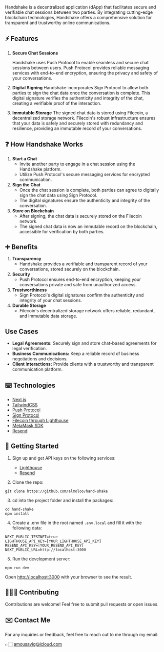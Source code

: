 Handshake is a decentralized application (dApp) that facilitates secure and verifiable chat sessions between two parties. By integrating cutting-edge blockchain technologies, Handshake offers a comprehensive solution for transparent and trustworthy online communications.

## ⚡️ Features

1. **Secure Chat Sessions**

   Handshake uses Push Protocol to enable seamless and secure chat sessions between users. Push Protocol provides reliable messaging services with end-to-end encryption, ensuring the privacy and safety of your conversations.

2. **Digital Signing**
   Handshake incorporates Sign Protocol to allow both parties to sign the chat data once the conversation is complete. This digital signature verifies the authenticity and integrity of the chat, creating a verifiable proof of the interaction.
3. **Immutable Storage**
   The signed chat data is stored using Filecoin, a decentralized storage network. Filecoin's robust infrastructure ensures that your data is safely and securely stored with redundancy and resilience, providing an immutable record of your conversations.

## ❓ How Handshake Works

1. **Start a Chat**
   - Invite another party to engage in a chat session using the Handshake platform.
   - Utilize Push Protocol's secure messaging services for encrypted communication.
2. **Sign the Chat**
   - Once the chat session is complete, both parties can agree to digitally sign the chat data using Sign Protocol.
   - The digital signatures ensure the authenticity and integrity of the conversation.
3. **Store on Blockchain**
   - After signing, the chat data is securely stored on the Filecoin network.
   - The signed chat data is now an immutable record on the blockchain, accessible for verification by both parties.

## ➕ Benefits

1. **Transparency**
   - Handshake provides a verifiable and transparent record of your conversations, stored securely on the blockchain.
2. **Security**
   - Push Protocol ensures end-to-end encryption, keeping your conversations private and safe from unauthorized access.
3. **Trustworthiness**
   - Sign Protocol's digital signatures confirm the authenticity and integrity of your chat sessions.
4. **Durable Storage**
   - Filecoin's decentralized storage network offers reliable, redundant, and immutable data storage.

## Use Cases

- **Legal Agreements:**
  Securely sign and store chat-based agreements for legal verification.
- **Business Communications:** Keep a reliable record of business negotiations and decisions.
- **Client Interactions:** Provide clients with a trustworthy and transparent communication platform.

## ⌨️ Technologies

- [Next.js](https://nextjs.org/)
- [TailwindCSS](https://tailwindcss.com)
- [Push Protocol](https://push.org)
- [Sign Protocol](https://sign.global)
- [Filecoin through Lighthouse](https://files.lighthouse.storage)
- [MetaMask SDK](https://metamask.io)
- [Resend](https://resend.com)

## 📁 Getting Started

1. Sign up and get API keys on the following services:

   - [Lighthouse](https://files.lighthouse.storage)
   - [Resend](https://resend.com)

2. Clone the repo:

```
git clone https://github.com/almoloo/hand-shake
```

3. cd into the project folder and install the packages:

```
cd hand-shake
npm install
```

4. Create a .env file in the root named `.env.local` and fill it with the following data:

```
NEXT_PUBLIC_TESTNET=true
LIGHTHOUSE_API_KEY=[YOUR_LIGHTHOUSE_API_KEY]
RESEND_API_KEY=[YOUR_RESEND_API_KEY]
NEXT_PUBLIC_URL=http://localhost:3000
```

5. Run the development server:

```
npm run dev
```

Open [http://localhost:3000](http://localhost:3000) with your browser to see the result.

## 🧑🏻‍💻 Contributing

Contributions are welcome! Feel free to submit pull requests or open issues.

## ✉️ Contact Me

For any inquiries or feedback, feel free to reach out to me through my email:

👉🏻 [amousavig@icloud.com](mailto:amousavig@icloud.com)
